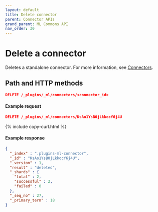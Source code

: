 ```yaml
---
layout: default
title: Delete connector
parent: Connector APIs
grand_parent: ML Commons API
nav_order: 30
---
```


# Delete a connector

Deletes a standalone connector. For more information, see [Connectors]({{site.url}}{{site.baseurl}}/ml-commons-plugin/extensibility/connectors/).

## Path and HTTP methods

```json
DELETE /_plugins/_ml/connectors/<connector_id>
```

#### Example request

```json
DELETE /_plugins/_ml/connectors/KsAo1YsB0jLkkocY6j4U
```
{% include copy-curl.html %}

#### Example response

```json
{
  "_index" : ".plugins-ml-connector",
  "_id" : "KsAo1YsB0jLkkocY6j4U",
  "_version" : 1,
  "result" : "deleted",
  "_shards" : {
    "total" : 2,
    "successful" : 2,
    "failed" : 0
  },
  "_seq_no" : 27,
  "_primary_term" : 18
}
```